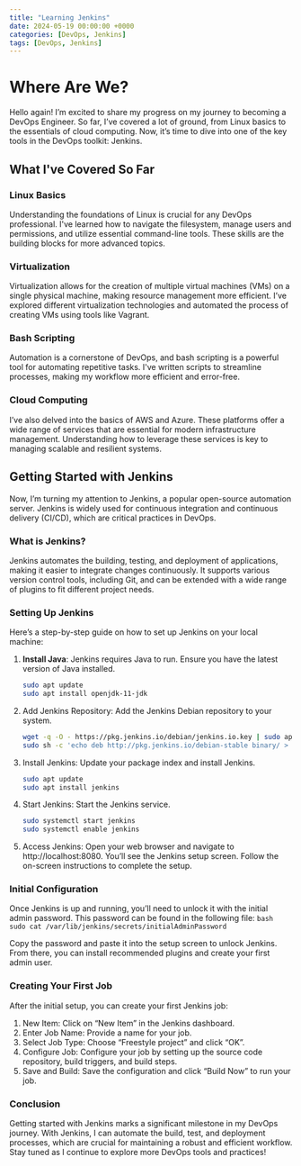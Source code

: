 ```yaml
---
title: "Learning Jenkins"
date: 2024-05-19 00:00:00 +0000
categories: [DevOps, Jenkins]
tags: [DevOps, Jenkins]
---
```


# Where Are We?

Hello again! I’m excited to share my progress on my journey to becoming a DevOps Engineer. So far, I’ve covered a lot of ground, from Linux basics to the essentials of cloud computing. Now, it’s time to dive into one of the key tools in the DevOps toolkit: Jenkins.

## What I've Covered So Far

### Linux Basics
Understanding the foundations of Linux is crucial for any DevOps professional. I've learned how to navigate the filesystem, manage users and permissions, and utilize essential command-line tools. These skills are the building blocks for more advanced topics.

### Virtualization
Virtualization allows for the creation of multiple virtual machines (VMs) on a single physical machine, making resource management more efficient. I’ve explored different virtualization technologies and automated the process of creating VMs using tools like Vagrant.

### Bash Scripting
Automation is a cornerstone of DevOps, and bash scripting is a powerful tool for automating repetitive tasks. I've written scripts to streamline processes, making my workflow more efficient and error-free.

### Cloud Computing
I’ve also delved into the basics of AWS and Azure. These platforms offer a wide range of services that are essential for modern infrastructure management. Understanding how to leverage these services is key to managing scalable and resilient systems.

## Getting Started with Jenkins

Now, I’m turning my attention to Jenkins, a popular open-source automation server. Jenkins is widely used for continuous integration and continuous delivery (CI/CD), which are critical practices in DevOps.

### What is Jenkins?

Jenkins automates the building, testing, and deployment of applications, making it easier to integrate changes continuously. It supports various version control tools, including Git, and can be extended with a wide range of plugins to fit different project needs.

### Setting Up Jenkins

Here’s a step-by-step guide on how to set up Jenkins on your local machine:

1. **Install Java**: Jenkins requires Java to run. Ensure you have the latest version of Java installed.
   ```bash
   sudo apt update
   sudo apt install openjdk-11-jdk
   ```

2. Add Jenkins Repository: Add the Jenkins Debian repository to your system.
    ```bash
    wget -q -O - https://pkg.jenkins.io/debian/jenkins.io.key | sudo apt-key add -
    sudo sh -c 'echo deb http://pkg.jenkins.io/debian-stable binary/ > /etc/apt/sources.list.d/jenkins.list'
    ```

3. Install Jenkins: Update your package index and install Jenkins.
    ```bash
    sudo apt update
    sudo apt install jenkins
    ```

4. Start Jenkins: Start the Jenkins service.
    ```bash
    sudo systemctl start jenkins
    sudo systemctl enable jenkins
    ```

5. Access Jenkins: Open your web browser and navigate to http://localhost:8080. You’ll see the Jenkins setup screen. Follow the on-screen instructions to complete the setup.

### Initial Configuration
Once Jenkins is up and running, you’ll need to unlock it with the initial admin password. This password can be found in the following file:
    ```bash
    sudo cat /var/lib/jenkins/secrets/initialAdminPassword
    ```

Copy the password and paste it into the setup screen to unlock Jenkins. From there, you can install recommended plugins and create your first admin user.

### Creating Your First Job
After the initial setup, you can create your first Jenkins job:

1. New Item: Click on “New Item” in the Jenkins dashboard.
2. Enter Job Name: Provide a name for your job.
3. Select Job Type: Choose “Freestyle project” and click “OK”.
4. Configure Job: Configure your job by setting up the source code repository, build triggers, and build steps.
5. Save and Build: Save the configuration and click “Build Now” to run your job.

### Conclusion

Getting started with Jenkins marks a significant milestone in my DevOps journey. With Jenkins, I can automate the build, test, and deployment processes, which are crucial for maintaining a robust and efficient workflow. Stay tuned as I continue to explore more DevOps tools and practices!